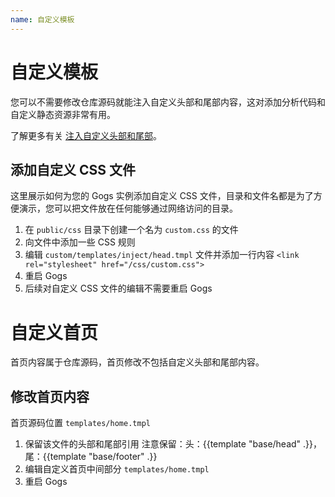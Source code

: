```yaml
---
name: 自定义模板
---
```


# 自定义模板

您可以不需要修改仓库源码就能注入自定义头部和尾部内容，这对添加分析代码和自定义静态资源非常有用。

了解更多有关 [注入自定义头部和尾部](https://discuss.gogs.io/t/how-to-inject-custom-head-and-footer/943)。

## 添加自定义 CSS 文件

这里展示如何为您的 Gogs 实例添加自定义 CSS 文件，目录和文件名都是为了方便演示，您可以把文件放在任何能够通过网络访问的目录。

1. 在 `public/css` 目录下创建一个名为 `custom.css` 的文件
2. 向文件中添加一些 CSS 规则
3. 编辑 `custom/templates/inject/head.tmpl` 文件并添加一行内容 `<link rel="stylesheet" href="/css/custom.css">`
4. 重启 Gogs
5. 后续对自定义 CSS 文件的编辑不需要重启 Gogs

# 自定义首页

首页内容属于仓库源码，首页修改不包括自定义头部和尾部内容。

## 修改首页内容

首页源码位置 `templates/home.tmpl`

1. 保留该文件的头部和尾部引用
注意保留：头：{{template "base/head" .}}，尾：{{template "base/footer" .}}
2. 编辑自定义首页中间部分 `templates/home.tmpl`
4. 重启 Gogs

